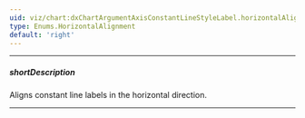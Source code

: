 ```yaml
---
uid: viz/chart:dxChartArgumentAxisConstantLineStyleLabel.horizontalAlignment
type: Enums.HorizontalAlignment
default: 'right'
---
```

---
##### shortDescription
Aligns constant line labels in the horizontal direction.

---
<!--
&lt;!-- Description goes here --&gt;

-->